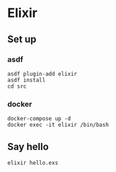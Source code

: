 # Elixir

## Set up

### asdf

```shell
asdf plugin-add elixir
asdf install
cd src
```

### docker

```shell
docker-compose up -d
docker exec -it elixir /bin/bash
```

## Say hello

```shell
elixir hello.exs
```
